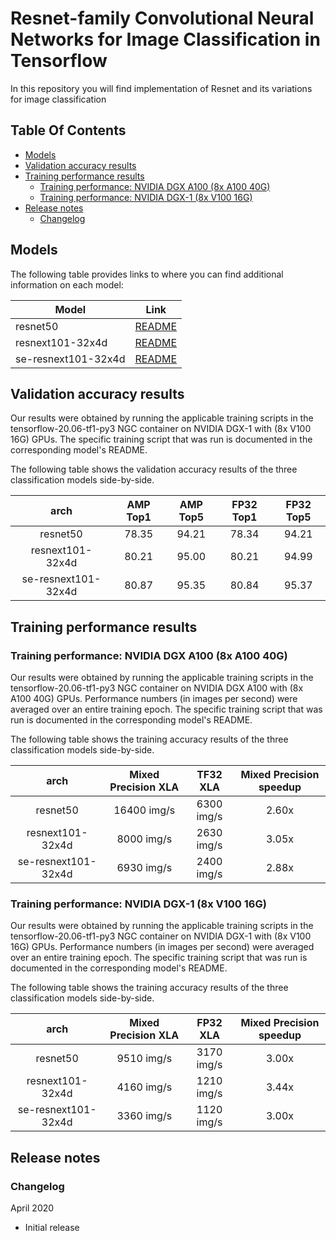 # Resnet-family Convolutional Neural Networks for Image Classification in Tensorflow

In this repository you will find implementation of Resnet and its variations for image
classification

## Table Of Contents

* [Models](#models)
* [Validation accuracy results](#validation-accuracy-results)
* [Training performance results](#training-performance-results)
  * [Training performance: NVIDIA DGX A100 (8x A100 40G)](#training-performance-nvidia-dgx-a100-8x-a100-40g)
  * [Training performance: NVIDIA DGX-1 (8x V100 16G)](#training-performance-nvidia-dgx-1-8x-v100-16g)
* [Release notes](#release-notes)
  * [Changelog](#changelog)


## Models

The following table provides links to where you can find additional information on each model:

| **Model** | **Link**|
|-----------|---------|
| resnet50 | [README](./resnet50v1.5/README.md) |
| resnext101-32x4d | [README](./resnext101-32x4d/README.md) |
| se-resnext101-32x4d | [README](./se-resnext101-32x4d/README.md) |

## Validation accuracy results

Our results were obtained by running the applicable training scripts in the tensorflow-20.06-tf1-py3 NGC container 
on NVIDIA DGX-1 with (8x V100 16G) GPUs. The specific training script that was run is documented in the corresponding model's README.

The following table shows the validation accuracy results of the 
three classification models side-by-side.


| **arch** | **AMP Top1** | **AMP Top5** | **FP32 Top1** | **FP32 Top5** |
|:-:|:-:|:-:|:-:|:-:|
| resnet50            | 78.35 | 94.21 | 78.34 | 94.21 |
| resnext101-32x4d    | 80.21 | 95.00 | 80.21 | 94.99 |
| se-resnext101-32x4d | 80.87 | 95.35 | 80.84 | 95.37 |

## Training performance results

### Training performance: NVIDIA DGX A100 (8x A100 40G)

Our results were obtained by running the applicable 
training scripts in the tensorflow-20.06-tf1-py3 NGC container 
on NVIDIA DGX A100 with (8x A100 40G) GPUs. 
Performance numbers (in images per second) 
were averaged over an entire training epoch.
The specific training script that was run is documented 
in the corresponding model's README.

The following table shows the training accuracy results of the 
three classification models side-by-side.


| **arch** | **Mixed Precision XLA** | **TF32 XLA** | **Mixed Precision speedup** |
|:-:|:-:|:-:|:-:|
| resnet50            | 16400 img/s | 6300 img/s | 2.60x |
| resnext101-32x4d    | 8000 img/s | 2630 img/s | 3.05x |
| se-resnext101-32x4d | 6930 img/s | 2400 img/s | 2.88x |

### Training performance: NVIDIA DGX-1 (8x V100 16G)

Our results were obtained by running the applicable 
training scripts in the tensorflow-20.06-tf1-py3 NGC container 
on NVIDIA DGX-1 with (8x V100 16G) GPUs. 
Performance numbers (in images per second) 
were averaged over an entire training epoch.
The specific training script that was run is documented 
in the corresponding model's README.

The following table shows the training accuracy results of the 
three classification models side-by-side.


| **arch** | **Mixed Precision XLA** | **FP32 XLA** | **Mixed Precision speedup** |
|:-:|:-:|:-:|:-:|
| resnet50            | 9510 img/s | 3170 img/s | 3.00x |
| resnext101-32x4d    | 4160 img/s | 1210 img/s | 3.44x |
| se-resnext101-32x4d | 3360 img/s | 1120 img/s | 3.00x |

## Release notes

### Changelog
April 2020
  - Initial release